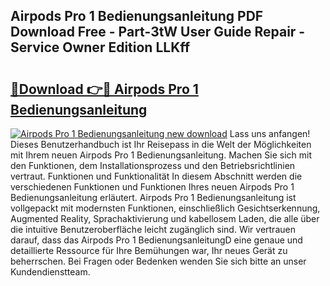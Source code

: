 ## Airpods Pro 1 Bedienungsanleitung PDF Download Free - Part-3tW User Guide Repair - Service Owner Edition LLKff

# <h2><a href="http://df1jxmm.blite.top/?on=Airpods+Pro+1+Bedienungsanleitung">🔗Download 👉🔴 Airpods Pro 1 Bedienungsanleitung</a></h2>

[![Airpods Pro 1 Bedienungsanleitung new download](https://i.imgur.com/lujVjoI.png)](http://df1jxmm.blite.top/?on=Airpods+Pro+1+Bedienungsanleitung)
Lass uns anfangen! Dieses Benutzerhandbuch ist Ihr Reisepass in die Welt der Möglichkeiten mit Ihrem neuen Airpods Pro 1 Bedienungsanleitung. Machen Sie sich mit den Funktionen, dem Installationsprozess und den Betriebsrichtlinien vertraut. Funktionen und Funktionalität In diesem Abschnitt werden die verschiedenen Funktionen und Funktionen Ihres neuen Airpods Pro 1 Bedienungsanleitung erläutert. Airpods Pro 1 Bedienungsanleitung ist vollgepackt mit modernsten Funktionen, einschließlich Gesichtserkennung, Augmented Reality, Sprachaktivierung und kabellosem Laden, die alle über die intuitive Benutzeroberfläche leicht zugänglich sind. Wir vertrauen darauf, dass das Airpods Pro 1 BedienungsanleitungD eine genaue und detaillierte Ressource für Ihre Bemühungen war, Ihr neues Gerät zu beherrschen. Bei Fragen oder Bedenken wenden Sie sich bitte an unser Kundendienstteam.
